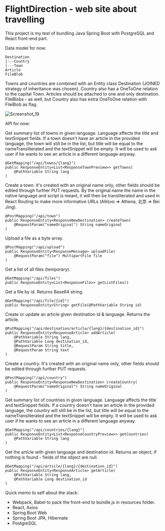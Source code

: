 # FlightDirection - web site about travelling

This project is my test of bundling Java Spring Boot with PostgreSQL and React front-end part.

Data model for now:

	Destination
	|---Country
	|---Town
	Article
	FileBlob

Towns and countries are combined with an Entity class Destination (JOINED strategy of inheritance was chosen). Country also has a OneToOne relation to the capital Town.
Articles should be attached to one and only destination. FileBlobs - as well, but Country also has extra OneToOne relation with FileBlob as flag.

![Screenshot_19](https://user-images.githubusercontent.com/65328222/158078612-fd678c3b-f70f-46d8-bf16-b9135bd7553b.png)

API for now:

Get summary list of towns in given language. Language affects the title and textSnippet fields. If a town doesn't have an article in the provided language, the town will still be in the list, but title will be equal to the nameTransliterated and the textSnippet will be empty. It will be used to ask user if he wants to see an article in a different language anyway.

	@GetMapping("/api/towns/{lang}")
	public ResponseEntity<List<ResponseTownPreview>> getTowns(
		@PathVariable String lang
	)

Create a town. It's created with an original name only, other fields should be edited through further PUT requests. By the original name the name in the native language and script is meant, it will then be transliterated and used in React Routing to make more informative URLs (Αθήνα => Athena, 北京 => Bei Jing).

	@PostMapping("/api/town")
	public ResponseEntity<ResponseNewDestination> createTown(
		@RequestParam("nameOriginal") String nameOriginal
	)

Upload a file as a byte array.

	@PostMapping("/api/upload")
	public ResponseEntity<ResponseMessage> uploadFile(
		@RequestParam("file") MultipartFile file
	)

Get a list of all files (temporary).

	@GetMapping("/api/files")
	public ResponseEntity<List<ResponseFile>> getListFiles()

Get a file by id. Returns Base64 string.

	@GetMapping("/api/file/{id}")
	public ResponseEntity<String> getFile(@PathVariable String id)

Create or update an article given destination id & language. Returns the article.

	@PutMapping("/api/destination/article/{lang}/{destination_id}")
	public ResponseEntity<ResponseArticle> addArticle(
		@PathVariable String lang,
		@PathVariable Long destination_id,
		@RequestParam String title,
		@RequestParam String text
	)

Create a country. It's created with an original name only, other fields should be edited through further PUT requests.

	@PostMapping("/api/country")
	public ResponseEntity<ResponseNewDestination> createCountry(
		@RequestParam("nameOriginal") String nameOriginal
	)

Get summary list of countries in given language. Language affects the title and textSnippet fields. If a country doesn't have an article in the provided language, the country will still be in the list, but title will be equal to the nameTransliterated and the textSnippet will be empty. It will be used to ask user if he wants to see an article in a different language anyway.

	@GetMapping("/api/countries/{lang}")
	public ResponseEntity<List<ResponseCountryPreview>> getCountries(
		@PathVariable String lang
	)

Get the article with given language and destination id. Returns an object, if nothing is found - fields of the object are null.

	@GetMapping("/api/article/{lang}/{destination_id}")
	public ResponseEntity<ResponseArticle> getArticle(
		@PathVariable String lang,
		@PathVariable Long destination_id
	)

Quick memo to self about the stack:

- Webpack, Babel to pack the front-end to bundle.js in resources folder.
- React, Axios
- Spring Boot Web
- Spring Boot JPA, Hibernate
- PostgreSQL
